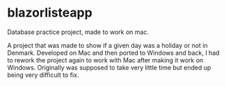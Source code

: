# blazorlisteapp
Database practice project, made to work on mac.

A project that was made to show if a given day was a holiday or not in Denmark. Developed on Mac and then ported to Windows and back, I had to rework the project again to work with Mac after making it work on Windows.
Originally was supposed to take very little time but ended up being very difficult to fix.
